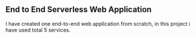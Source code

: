 ## End to End Serverless Web Application 
I have created one end-to-end web application from scratch, in this project i have used total 5 services.

